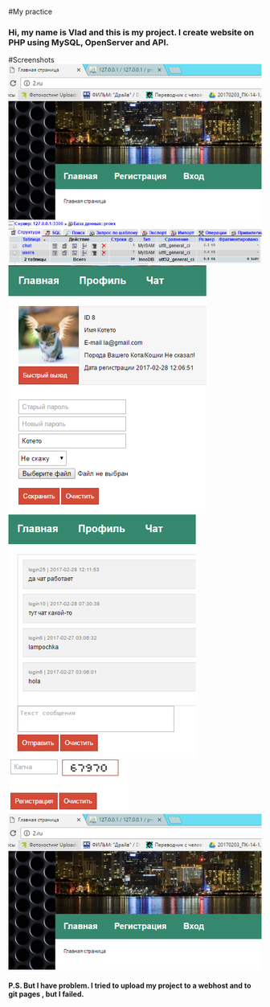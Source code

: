 #My practice
### Hi, my name is Vlad and this is my project. I create website on PHP using MySQL, OpenServer and API.


#Screenshots
![alt tag](https://github.com/vladislavotinov/web2/blob/master/%D1%81%D0%B0%D0%B9%D1%82.PNG)
![alt tag](https://github.com/vladislavotinov/web2/blob/master/%D0%91%D0%94.PNG)
![alt tag](https://github.com/vladislavotinov/web2/blob/master/%D0%9F%D1%80%D0%BE%D1%84%D0%B8%D0%BB%D1%8C.PNG)
![alt tag](https://github.com/vladislavotinov/web2/blob/master/%D0%A7%D0%B0%D1%82.PNG)
![alt tag](https://github.com/vladislavotinov/web2/blob/master/%D0%BA%D0%B0%D0%BF%D1%87%D0%B0.PNG)
![alt tag](https://github.com/vladislavotinov/web2/blob/master/%D1%81%D0%B0%D0%B9%D1%82.PNG)


#### P.S. But I have problem. I tried to upload my project to a webhost and to git pages , but I failed.
